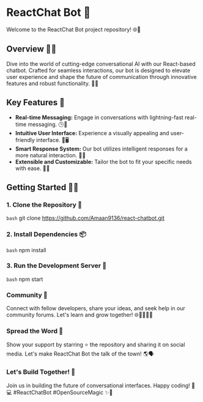 # ReactChat Bot 🚀

Welcome to the ReactChat Bot project repository! 🌐💬

## Overview 🤖✨

Dive into the world of cutting-edge conversational AI with our React-based chatbot. Crafted for seamless interactions, our bot is designed to elevate user experience and shape the future of communication through innovative features and robust functionality. 🌈🚀

## Key Features 🌟

- **Real-time Messaging:** Engage in conversations with lightning-fast real-time messaging. 🕒💬
- **Intuitive User Interface:** Experience a visually appealing and user-friendly interface. 🎨🖥️
- **Smart Response System:** Our bot utilizes intelligent responses for a more natural interaction. 🧠💡
- **Extensible and Customizable:** Tailor the bot to fit your specific needs with ease. 💪🔗

## Getting Started 👩‍💻

### 1. Clone the Repository 🔄
```bash```
git clone https://github.com/Amaan9136/react-chatbot.git

### 2. Install Dependencies 📦
```bash```
npm install

### 3. Run the Development Server 🚀
```bash```
npm start

### Community 🙌
Connect with fellow developers, share your ideas, and seek help in our community forums. Let's learn and grow together! 🌐👩‍💻👨‍💻

### Spread the Word 📣
Show your support by starring ⭐️ the repository and sharing it on social media. Let's make ReactChat Bot the talk of the town! 🌎🗣️

### Let's Build Together! 🚀
Join us in building the future of conversational interfaces. Happy coding! 🌟💻 #ReactChatBot #OpenSourceMagic ✨🤖
